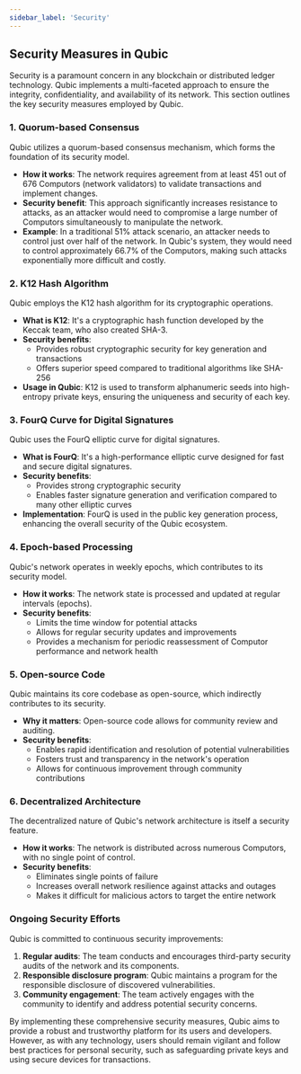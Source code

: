 ```yaml
---
sidebar_label: 'Security'
---
```


## Security Measures in Qubic

Security is a paramount concern in any blockchain or distributed ledger technology. Qubic implements a multi-faceted approach to ensure the integrity, confidentiality, and availability of its network. This section outlines the key security measures employed by Qubic.

### 1. Quorum-based Consensus

Qubic utilizes a quorum-based consensus mechanism, which forms the foundation of its security model.

- **How it works**: The network requires agreement from at least 451 out of 676 Computors (network validators) to validate transactions and implement changes.
- **Security benefit**: This approach significantly increases resistance to attacks, as an attacker would need to compromise a large number of Computors simultaneously to manipulate the network.
- **Example**: In a traditional 51% attack scenario, an attacker needs to control just over half of the network. In Qubic's system, they would need to control approximately 66.7% of the Computors, making such attacks exponentially more difficult and costly.

### 2. K12 Hash Algorithm

Qubic employs the K12 hash algorithm for its cryptographic operations.

- **What is K12**: It's a cryptographic hash function developed by the Keccak team, who also created SHA-3.
- **Security benefits**:
  - Provides robust cryptographic security for key generation and transactions
  - Offers superior speed compared to traditional algorithms like SHA-256
- **Usage in Qubic**: K12 is used to transform alphanumeric seeds into high-entropy private keys, ensuring the uniqueness and security of each key.

### 3. FourQ Curve for Digital Signatures

Qubic uses the FourQ elliptic curve for digital signatures.

- **What is FourQ**: It's a high-performance elliptic curve designed for fast and secure digital signatures.
- **Security benefits**:
  - Provides strong cryptographic security
  - Enables faster signature generation and verification compared to many other elliptic curves
- **Implementation**: FourQ is used in the public key generation process, enhancing the overall security of the Qubic ecosystem.

### 4. Epoch-based Processing

Qubic's network operates in weekly epochs, which contributes to its security model.

- **How it works**: The network state is processed and updated at regular intervals (epochs).
- **Security benefits**:
  - Limits the time window for potential attacks
  - Allows for regular security updates and improvements
  - Provides a mechanism for periodic reassessment of Computor performance and network health

### 5. Open-source Code

Qubic maintains its core codebase as open-source, which indirectly contributes to its security.

- **Why it matters**: Open-source code allows for community review and auditing.
- **Security benefits**:
  - Enables rapid identification and resolution of potential vulnerabilities
  - Fosters trust and transparency in the network's operation
  - Allows for continuous improvement through community contributions

### 6. Decentralized Architecture

The decentralized nature of Qubic's network architecture is itself a security feature.

- **How it works**: The network is distributed across numerous Computors, with no single point of control.
- **Security benefits**:
  - Eliminates single points of failure
  - Increases overall network resilience against attacks and outages
  - Makes it difficult for malicious actors to target the entire network

### Ongoing Security Efforts

Qubic is committed to continuous security improvements:

1. **Regular audits**: The team conducts and encourages third-party security audits of the network and its components.
2. **Responsible disclosure program**: Qubic maintains a program for the responsible disclosure of discovered vulnerabilities.
3. **Community engagement**: The team actively engages with the community to identify and address potential security concerns.

By implementing these comprehensive security measures, Qubic aims to provide a robust and trustworthy platform for its users and developers. However, as with any technology, users should remain vigilant and follow best practices for personal security, such as safeguarding private keys and using secure devices for transactions.
